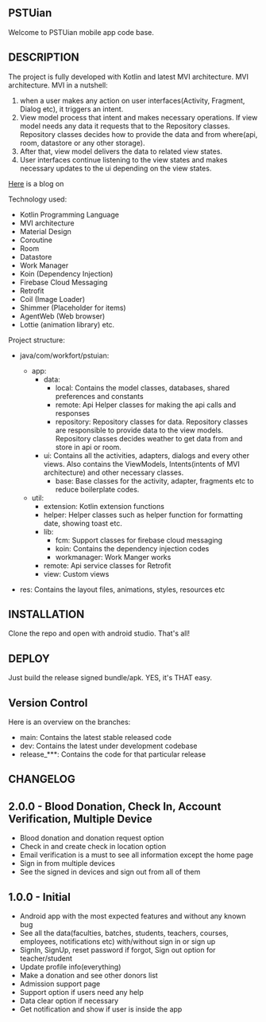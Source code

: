 ## PSTUian
Welcome to PSTUian mobile app code base.

## DESCRIPTION
The project is fully developed with Kotlin and latest MVI architecture. 
MVI architecture. MVI in a nutshell: 
1. when a user makes any action on user interfaces(Activity, Fragment, Dialog etc), it 
   triggers an intent. 
2. View model process that intent and makes necessary operations. If view model needs any
   data it requests that to the Repository classes. Repository classes decides how to
   provide the data and from where(api, room, datastore or any other storage).
3. After that, view model delivers the data to related view states.
4. User interfaces continue listening to the view states and makes necessary updates to the 
   ui depending on the view states.

[Here](https://medium.com/swlh/mvi-architecture-with-android-fcde123e3c4a) is a blog on

Technology used:
- Kotlin Programming Language
- MVI architecture
- Material Design
- Coroutine
- Room
- Datastore
- Work Manager
- Koin (Dependency Injection)
- Firebase Cloud Messaging
- Retrofit
- Coil (Image Loader)
- Shimmer (Placeholder for items)
- AgentWeb (Web browser)
- Lottie (animation library) etc.

Project structure:
- java/com/workfort/pstuian:
  - app: 
    - data: 
      - local: Contains the model classes, databases, shared preferences and constants
      - remote: Api Helper classes for making the api calls and responses
      - repository: Repository classes for data. Repository classes are responsible to 
        provide data to the view models. Repository classes decides weather to get data 
        from and store in api or room.
    - ui: Contains all the activities, adapters, dialogs and every other views. Also 
      contains the ViewModels, Intents(intents of MVI architecture) and other necessary 
      classes.
      - base: Base classes for the activity, adapter, fragments etc to reduce boilerplate 
        codes.
  - util:
    - extension: Kotlin extension functions
    - helper: Helper classes such as helper function for formatting date, showing toast etc.
    - lib:
      - fcm: Support classes for firebase cloud messaging
      - koin: Contains the dependency injection codes
      - workmanager: Work Manger works
    - remote: Api service classes for Retrofit
    - view: Custom views
  
- res: Contains the layout files, animations, styles, resources etc

## INSTALLATION
Clone the repo and open with android studio. That's all!

## DEPLOY
Just build the release signed bundle/apk. YES, it's THAT easy.

## Version Control
Here is an overview on the branches:
- main: Contains the latest stable released code
- dev: Contains the latest under development codebase
- release_***: Contains the code for that particular release

## CHANGELOG
2.0.0 - Blood Donation, Check In, Account Verification, Multiple Device
----------------------
- Blood donation and donation request option
- Check in and create check in location option
- Email verification is a must to see all information except the home page
- Sign in from multiple devices
- See the signed in devices and sign out from all of them

1.0.0 - Initial
---------------
- Android app with the most expected features and without any known bug
- See all the data(faculties, batches, students, teachers, courses, employees, 
  notifications etc) with/without sign in or sign up
- SignIn, SignUp, reset password if forgot, Sign out option for teacher/student
- Update profile info(everything)
- Make a donation and see other donors list
- Admission support page
- Support option if users need any help
- Data clear option if necessary
- Get notification and show if user is inside the app